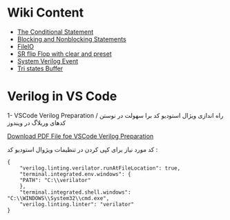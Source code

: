 # Wiki Content
+ [The Conditional Statement](https://github.com/amirrezatav/Verilog_VHDL/wiki/The-Conditional-Statement)
+ [Blocking and Nonblocking Statements](https://github.com/amirrezatav/Verilog_VHDL/wiki/Blocking-and-Nonblocking-Statements)
+ [FileIO](https://github.com/amirrezatav/Verilog_VHDL/wiki/FileIO)
+ [SR flip Flop with clear and preset](https://github.com/amirrezatav/Verilog_VHDL/wiki/SR-flip-Flop-with-clear-and-preset)
+ [System Verilog Event](https://github.com/amirrezatav/Verilog_VHDL/wiki/System-Verilog-Event)
+ [Tri states Buffer](https://github.com/amirrezatav/Verilog_VHDL/wiki/Tri-states-Buffer)


# Verilog in VS Code

1- VSCode Verilog Preparation / 
راه اندازی ویژال استودیو کد برا سهولت در نوستن کدهای وریلاگ در ویندوز

[Download PDF File foe VSCode Verilog Preparation](https://github.com/amirrezatav/Verilog_VHDL/blob/main/VSCodeVerilogPreparation%20.pdf)

کد مورد نیاز برای کپی کردن در تنظیمات ویژوال استودیو کد :
     
    {        
        "verilog.linting.verilator.runAtFileLocation": true,     
        "terminal.integrated.env.windows": {        
        "PATH": "C:\\verilator"           
        },         
        "terminal.integrated.shell.windows": "C:\\WINDOWS\\System32\\cmd.exe",  
        "verilog.linting.linter": "verilator"  
    }
